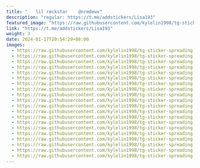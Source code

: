 ```yaml
---
title: "ㅤㅤlil røckstar    @nrmdewv"
description: "regular: https://t.me/addstickers/Lisa193"
featured_image: "https://raw.githubusercontent.com/kylelin1998/tg-sticker-spreading-worldwide-images/main/img/953a4657-c56b-4e61-a8aa-1c277c489396.jpg"
link: "https://t.me/addstickers/Lisa193"
weight: 3
date: 2024-01-17T20:54:29+08:00
images:
  - https://raw.githubusercontent.com/kylelin1998/tg-sticker-spreading-worldwide-images/main/img/953a4657-c56b-4e61-a8aa-1c277c489396.jpg
  - https://raw.githubusercontent.com/kylelin1998/tg-sticker-spreading-worldwide-images/main/img/804f2b0e-e7c7-4bcd-953e-5b27c7ed70e7.jpg
  - https://raw.githubusercontent.com/kylelin1998/tg-sticker-spreading-worldwide-images/main/img/3e0c5e95-722d-4782-ba50-9f1417b4571f.jpg
  - https://raw.githubusercontent.com/kylelin1998/tg-sticker-spreading-worldwide-images/main/img/cfae4388-f824-4551-bcca-14527218990b.jpg
  - https://raw.githubusercontent.com/kylelin1998/tg-sticker-spreading-worldwide-images/main/img/cc8739f4-a057-4968-a612-154a317dd65f.jpg
  - https://raw.githubusercontent.com/kylelin1998/tg-sticker-spreading-worldwide-images/main/img/c77c7b10-100d-4a99-a213-8713d1236b6c.jpg
  - https://raw.githubusercontent.com/kylelin1998/tg-sticker-spreading-worldwide-images/main/img/bd6b4166-6eb8-4dcd-84d2-9e7142096da2.jpg
  - https://raw.githubusercontent.com/kylelin1998/tg-sticker-spreading-worldwide-images/main/img/83639023-02e9-42bb-bc5c-ed2aa67da0dd.jpg
  - https://raw.githubusercontent.com/kylelin1998/tg-sticker-spreading-worldwide-images/main/img/8f7825e4-7c5f-4a8c-ac01-05c79ffaae7c.jpg
  - https://raw.githubusercontent.com/kylelin1998/tg-sticker-spreading-worldwide-images/main/img/7924f576-3b60-4f9d-9d5e-395521745a93.jpg
  - https://raw.githubusercontent.com/kylelin1998/tg-sticker-spreading-worldwide-images/main/img/f2f72bf4-138b-4a54-aa63-5352a73e0e97.jpg
  - https://raw.githubusercontent.com/kylelin1998/tg-sticker-spreading-worldwide-images/main/img/7aa202e8-027f-419f-81cf-46e2b9218263.jpg
  - https://raw.githubusercontent.com/kylelin1998/tg-sticker-spreading-worldwide-images/main/img/a275d847-380a-47d6-b43f-ca06f375d241.jpg
  - https://raw.githubusercontent.com/kylelin1998/tg-sticker-spreading-worldwide-images/main/img/168be246-57b0-45e2-b3cd-1ea583d8b9e9.jpg
  - https://raw.githubusercontent.com/kylelin1998/tg-sticker-spreading-worldwide-images/main/img/602e9c39-f476-4afb-841e-468fe4886c56.jpg
  - https://raw.githubusercontent.com/kylelin1998/tg-sticker-spreading-worldwide-images/main/img/2a786916-32cf-4754-8090-4bf3a98ce5af.jpg
  - https://raw.githubusercontent.com/kylelin1998/tg-sticker-spreading-worldwide-images/main/img/6c64c662-73b1-47b9-89e2-662b4bd059fd.jpg
  - https://raw.githubusercontent.com/kylelin1998/tg-sticker-spreading-worldwide-images/main/img/165b5083-697f-472b-8c81-080ec53a2380.jpg
  - https://raw.githubusercontent.com/kylelin1998/tg-sticker-spreading-worldwide-images/main/img/302672b4-91ea-45e7-9f87-b53bb6ae6fa0.jpg
  - https://raw.githubusercontent.com/kylelin1998/tg-sticker-spreading-worldwide-images/main/img/3027698e-68ca-440d-8a77-6acbf2342c81.jpg
---
```

